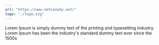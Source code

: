 ```yaml
---
url: "https://www.netconomy.net/"
logo: "./logo.svg"
---
```


Lorem Ipsum is simply dummy text of the printing and typesetting industry. Lorem Ipsum has been the industry's standard dummy text ever since the 1500s
